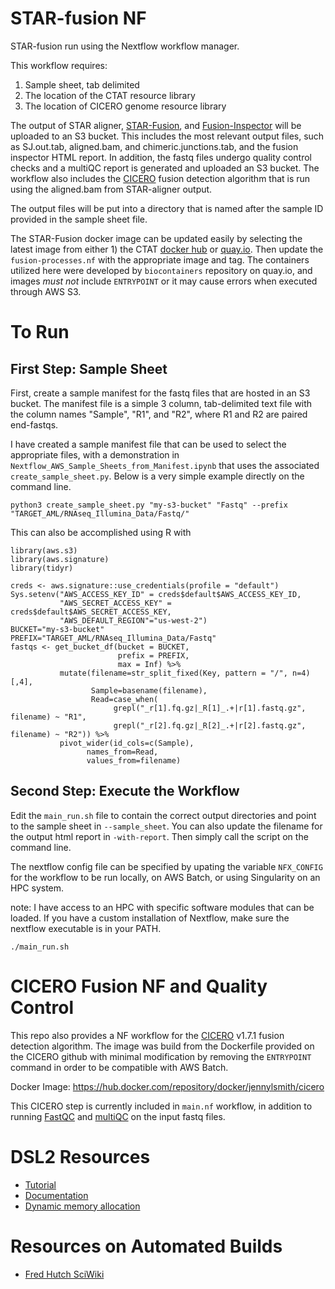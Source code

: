 # STAR-fusion NF

 STAR-fusion run using the Nextflow workflow manager.

 This workflow requires:
  1. Sample sheet, tab delimited
  2. The location of the CTAT resource library
  3. The location of CICERO genome resource library

The output of STAR aligner, [STAR-Fusion](https://github.com/STAR-Fusion/STAR-Fusion/wiki), and [Fusion-Inspector](https://github.com/FusionInspector/FusionInspector/wiki) will be uploaded to an S3 bucket. This includes the most relevant output files, such as SJ.out.tab, aligned.bam, and chimeric.junctions.tab, and the fusion inspector HTML report. In addition, the fastq files undergo quality control checks and a multiQC report is generated and uploaded an S3 bucket.  The workflow also includes the [CICERO](https://github.com/stjude/CICERO) fusion detection algorithm that is run using the aligned.bam from STAR-aligner output.  

The output files will be put into a directory that is named after the sample ID provided in the sample sheet file.  

The STAR-Fusion docker image can be updated easily by selecting the latest image from either 1) the CTAT [docker hub](https://hub.docker.com/r/trinityctat/starfusion) or [quay.io](quay.io). Then update the `fusion-processes.nf` with the appropriate image and tag. The containers utilized here were developed by `biocontainers` repository on quay.io, and images *must not* include `ENTRYPOINT` or it may cause errors when executed through AWS S3. 

# To Run

## First Step: Sample Sheet

First, create a sample manifest for the fastq files that are hosted in an S3 bucket. The manifest file is a simple 3 column, tab-delimited text file with the column names "Sample", "R1", and "R2", where R1 and R2 are paired end-fastqs.

I have created a sample manifest file that can be used to select the appropriate files, with a demonstration in `Nextflow_AWS_Sample_Sheets_from_Manifest.ipynb` that uses the associated `create_sample_sheet.py`. Below is a very simple example directly on the command line.

```
python3 create_sample_sheet.py "my-s3-bucket" "Fastq" --prefix "TARGET_AML/RNAseq_Illumina_Data/Fastq/"
```

This can also be accomplished using R with 

```
library(aws.s3)
library(aws.signature)
library(tidyr) 

creds <- aws.signature::use_credentials(profile = "default")
Sys.setenv("AWS_ACCESS_KEY_ID" = creds$default$AWS_ACCESS_KEY_ID,
           "AWS_SECRET_ACCESS_KEY" = creds$default$AWS_SECRET_ACCESS_KEY,
           "AWS_DEFAULT_REGION"="us-west-2")
BUCKET="my-s3-bucket"
PREFIX="TARGET_AML/RNAseq_Illumina_Data/Fastq"
fastqs <- get_bucket_df(bucket = BUCKET, 
                        prefix = PREFIX,
                        max = Inf) %>%
           mutate(filename=str_split_fixed(Key, pattern = "/", n=4)[,4],
                  Sample=basename(filename),
                  Read=case_when(
                       grepl("_r[1].fq.gz|_R[1]_.+|r[1].fastq.gz", filename) ~ "R1", 
                       grepl("_r[2].fq.gz|_R[2]_.+|r[2].fastq.gz", filename) ~ "R2")) %>% 
           pivot_wider(id_cols=c(Sample), 
                 names_from=Read, 
                 values_from=filename)                      
```


## Second Step: Execute the Workflow

Edit the `main_run.sh` file to contain the correct output directories and point to the sample sheet in `--sample_sheet`. You can also update the filename for the output html report in `-with-report`. Then  simply call the script on the command line.

The nextflow config file can be specified by upating the variable `NFX_CONFIG` for the workflow to be run locally, on AWS Batch, or using Singularity on an HPC system. 

note: I have access to an HPC with specific software modules that can be loaded. If you have a custom installation of Nextflow, make sure the nextflow executable is in your PATH.

```
./main_run.sh
```

# CICERO Fusion NF and Quality Control

This repo also provides a NF workflow for the [CICERO](https://github.com/stjude/CICERO) v1.7.1 fusion detection algorithm. The image was build from the Dockerfile provided on the CICERO github with minimal modification by removing the `ENTRYPOINT` command in order to be compatible with AWS Batch.

Docker Image: https://hub.docker.com/repository/docker/jennylsmith/cicero 

This CICERO step is currently included in  `main.nf` workflow, in addition to running [FastQC](https://www.bioinformatics.babraham.ac.uk/projects/fastqc/) and [multiQC](https://multiqc.info/) on the input fastq files. 

# DSL2 Resources

* [Tutorial](https://github.com/nextflow-io/nfcamp-tutorial)
* [Documentation](https://www.nextflow.io/docs/latest/dsl2.html)
* [Dynamic memory allocation](https://lucacozzuto.medium.com/handling-failing-jobs-with-nextflow-24405b97b679)

# Resources on Automated Builds
* [Fred Hutch SciWiki](https://sciwiki.fredhutch.org/hdc/hdc_building_containers/#step-2-define-your-docker-image)